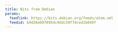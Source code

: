 ```yaml
---
title: Bits from Debian
params:
  feedlink: https://bits.debian.org/feeds/atom.xml
  feedid: b9d38eb07895dc9ddc59f7dced2b849f
---
```

